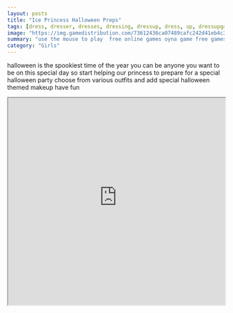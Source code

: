 ```yaml
---
layout: posts
title: "Ice Princess Halloween Preps"
tags: [dress, dresser, dresses, dressing, dressup, dress, up, dressupgame, fashion, fashionista, halloween, bestdressupgames, girlsdressup, halloween, free, online, games, oyna, game, free, games, play, play, games]
image: "https://img.gamedistribution.com/73612436ca07489cafc242d41eb4c306-512x384.jpeg"
summary: "use the mouse to play  free online games oyna game free games play play games"
category: "Girls"
---
```


halloween is the spookiest time of the year you can be anyone you want to be on this special day so start helping our princess to prepare for a special halloween party choose from various outfits and add special halloween themed makeup have fun

<iframe width="100%" height="480px;" src="https://html5.gamedistribution.com/73612436ca07489cafc242d41eb4c306/"></iframe>